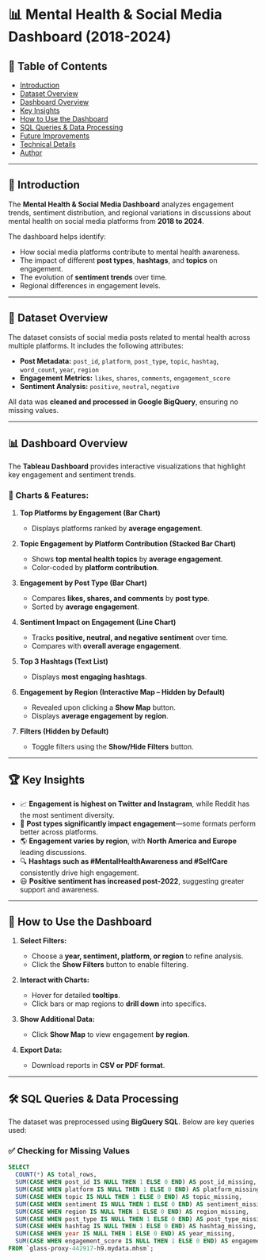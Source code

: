 # 📊 Mental Health & Social Media Dashboard (2018-2024) 

## 📖 Table of Contents
- [Introduction](#introduction)
- [Dataset Overview](#dataset-overview)
- [Dashboard Overview](#dashboard-overview)
- [Key Insights](#key-insights)
- [How to Use the Dashboard](#how-to-use-the-dashboard)
- [SQL Queries & Data Processing](#sql-queries--data-processing)
- [Future Improvements](#future-improvements)
- [Technical Details](#technical-details)
- [Author](#author)

---

## 📌 Introduction
The **Mental Health & Social Media Dashboard** analyzes engagement trends, sentiment distribution, and regional variations in discussions about mental health on social media platforms from **2018 to 2024**.  

The dashboard helps identify:
- How social media platforms contribute to mental health awareness.
- The impact of different **post types**, **hashtags**, and **topics** on engagement.
- The evolution of **sentiment trends** over time.
- Regional differences in engagement levels.

---

## 📂 Dataset Overview
The dataset consists of social media posts related to mental health across multiple platforms. It includes the following attributes:

- **Post Metadata:** `post_id`, `platform`, `post_type`, `topic`, `hashtag`, `word_count`, `year`, `region`
- **Engagement Metrics:** `likes`, `shares`, `comments`, `engagement_score`
- **Sentiment Analysis:** `positive`, `neutral`, `negative`

All data was **cleaned and processed in Google BigQuery**, ensuring no missing values.

---

## 📊 Dashboard Overview
The **Tableau Dashboard** provides interactive visualizations that highlight key engagement and sentiment trends.  

### 🔹 Charts & Features:
1. **Top Platforms by Engagement (Bar Chart)**  
   - Displays platforms ranked by **average engagement**.

2. **Topic Engagement by Platform Contribution (Stacked Bar Chart)**  
   - Shows **top mental health topics** by **average engagement**.  
   - Color-coded by **platform contribution**.

3. **Engagement by Post Type (Bar Chart)**  
   - Compares **likes, shares, and comments** by **post type**.  
   - Sorted by **average engagement**.

4. **Sentiment Impact on Engagement (Line Chart)**  
   - Tracks **positive, neutral, and negative sentiment** over time.  
   - Compares with **overall average engagement**.

5. **Top 3 Hashtags (Text List)**  
   - Displays **most engaging hashtags**.

6. **Engagement by Region (Interactive Map – Hidden by Default)**  
   - Revealed upon clicking a **Show Map** button.  
   - Displays **average engagement by region**.

7. **Filters (Hidden by Default)**  
   - Toggle filters using the **Show/Hide Filters** button.

---

## 🏆 Key Insights
- 📈 **Engagement is highest on Twitter and Instagram**, while Reddit has the most sentiment diversity.
- 💬 **Post types significantly impact engagement**—some formats perform better across platforms.
- 🌎 **Engagement varies by region**, with **North America and Europe** leading discussions.
- 🔍 **Hashtags such as #MentalHealthAwareness and #SelfCare** consistently drive high engagement.
- 😃 **Positive sentiment has increased post-2022**, suggesting greater support and awareness.

---

## 🎯 How to Use the Dashboard
1. **Select Filters:**  
   - Choose a **year, sentiment, platform, or region** to refine analysis.
   - Click the **Show Filters** button to enable filtering.

2. **Interact with Charts:**  
   - Hover for detailed **tooltips**.
   - Click bars or map regions to **drill down** into specifics.

3. **Show Additional Data:**  
   - Click **Show Map** to view engagement **by region**.

4. **Export Data:**  
   - Download reports in **CSV or PDF format**.

---

## 🛠️ SQL Queries & Data Processing

The dataset was preprocessed using **BigQuery SQL**. Below are key queries used:

### ✅ Checking for Missing Values
```sql
SELECT 
  COUNT(*) AS total_rows,
  SUM(CASE WHEN post_id IS NULL THEN 1 ELSE 0 END) AS post_id_missing,
  SUM(CASE WHEN platform IS NULL THEN 1 ELSE 0 END) AS platform_missing,
  SUM(CASE WHEN topic IS NULL THEN 1 ELSE 0 END) AS topic_missing,
  SUM(CASE WHEN sentiment IS NULL THEN 1 ELSE 0 END) AS sentiment_missing,
  SUM(CASE WHEN region IS NULL THEN 1 ELSE 0 END) AS region_missing,
  SUM(CASE WHEN post_type IS NULL THEN 1 ELSE 0 END) AS post_type_missing,
  SUM(CASE WHEN hashtag IS NULL THEN 1 ELSE 0 END) AS hashtag_missing,
  SUM(CASE WHEN year IS NULL THEN 1 ELSE 0 END) AS year_missing,
  SUM(CASE WHEN engagement_score IS NULL THEN 1 ELSE 0 END) AS engagement_score_missing
FROM `glass-proxy-442917-h9.mydata.mhsm`;

